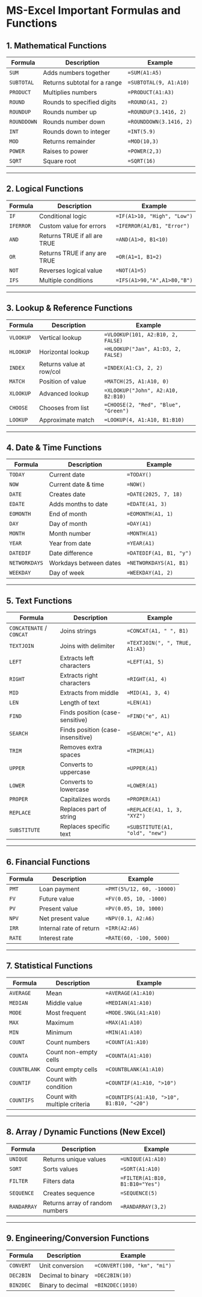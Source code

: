 # MS-Excel Important Formulas and Functions

## **1. Mathematical Functions**

| Formula     | Description                  | Example                 |
| ----------- | ---------------------------- | ----------------------- |
| `SUM`       | Adds numbers together        | `=SUM(A1:A5)`           |
| `SUBTOTAL`  | Returns subtotal for a range | `=SUBTOTAL(9, A1:A10)`  |
| `PRODUCT`   | Multiplies numbers           | `=PRODUCT(A1:A3)`       |
| `ROUND`     | Rounds to specified digits   | `=ROUND(A1, 2)`         |
| `ROUNDUP`   | Rounds number up             | `=ROUNDUP(3.1416, 2)`   |
| `ROUNDDOWN` | Rounds number down           | `=ROUNDDOWN(3.1416, 2)` |
| `INT`       | Rounds down to integer       | `=INT(5.9)`             |
| `MOD`       | Returns remainder            | `=MOD(10,3)`            |
| `POWER`     | Raises to power              | `=POWER(2,3)`           |
| `SQRT`      | Square root                  | `=SQRT(16)`             |

---

## **2. Logical Functions**

| Formula   | Description                  | Example                     |
| --------- | ---------------------------- | --------------------------- |
| `IF`      | Conditional logic            | `=IF(A1>10, "High", "Low")` |
| `IFERROR` | Custom value for errors      | `=IFERROR(A1/B1, "Error")`  |
| `AND`     | Returns TRUE if all are TRUE | `=AND(A1>0, B1<10)`         |
| `OR`      | Returns TRUE if any are TRUE | `=OR(A1=1, B1=2)`           |
| `NOT`     | Reverses logical value       | `=NOT(A1=5)`                |
| `IFS`     | Multiple conditions          | `=IFS(A1>90,"A",A1>80,"B")` |

---

## **3. Lookup & Reference Functions**

| Formula   | Description              | Example                              |
| --------- | ------------------------ | ------------------------------------ |
| `VLOOKUP` | Vertical lookup          | `=VLOOKUP(101, A2:B10, 2, FALSE)`    |
| `HLOOKUP` | Horizontal lookup        | `=HLOOKUP("Jan", A1:D3, 2, FALSE)`   |
| `INDEX`   | Returns value at row/col | `=INDEX(A1:C3, 2, 2)`                |
| `MATCH`   | Position of value        | `=MATCH(25, A1:A10, 0)`              |
| `XLOOKUP` | Advanced lookup          | `=XLOOKUP("John", A2:A10, B2:B10)`   |
| `CHOOSE`  | Chooses from list        | `=CHOOSE(2, "Red", "Blue", "Green")` |
| `LOOKUP`  | Approximate match        | `=LOOKUP(4, A1:A10, B1:B10)`         |

---

## **4. Date & Time Functions**

| Formula       | Description            | Example                 |
| ------------- | ---------------------- | ----------------------- |
| `TODAY`       | Current date           | `=TODAY()`              |
| `NOW`         | Current date & time    | `=NOW()`                |
| `DATE`        | Creates date           | `=DATE(2025, 7, 18)`    |
| `EDATE`       | Adds months to date    | `=EDATE(A1, 3)`         |
| `EOMONTH`     | End of month           | `=EOMONTH(A1, 1)`       |
| `DAY`         | Day of month           | `=DAY(A1)`              |
| `MONTH`       | Month number           | `=MONTH(A1)`            |
| `YEAR`        | Year from date         | `=YEAR(A1)`             |
| `DATEDIF`     | Date difference        | `=DATEDIF(A1, B1, "y")` |
| `NETWORKDAYS` | Workdays between dates | `=NETWORKDAYS(A1, B1)`  |
| `WEEKDAY`     | Day of week            | `=WEEKDAY(A1, 2)`       |

---

## **5. Text Functions**

| Formula                  | Description                       | Example                         |
| ------------------------ | --------------------------------- | ------------------------------- |
| `CONCATENATE` / `CONCAT` | Joins strings                     | `=CONCAT(A1, " ", B1)`          |
| `TEXTJOIN`               | Joins with delimiter              | `=TEXTJOIN(", ", TRUE, A1:A3)`  |
| `LEFT`                   | Extracts left characters          | `=LEFT(A1, 5)`                  |
| `RIGHT`                  | Extracts right characters         | `=RIGHT(A1, 4)`                 |
| `MID`                    | Extracts from middle              | `=MID(A1, 3, 4)`                |
| `LEN`                    | Length of text                    | `=LEN(A1)`                      |
| `FIND`                   | Finds position (case-sensitive)   | `=FIND("e", A1)`                |
| `SEARCH`                 | Finds position (case-insensitive) | `=SEARCH("e", A1)`              |
| `TRIM`                   | Removes extra spaces              | `=TRIM(A1)`                     |
| `UPPER`                  | Converts to uppercase             | `=UPPER(A1)`                    |
| `LOWER`                  | Converts to lowercase             | `=LOWER(A1)`                    |
| `PROPER`                 | Capitalizes words                 | `=PROPER(A1)`                   |
| `REPLACE`                | Replaces part of string           | `=REPLACE(A1, 1, 3, "XYZ")`     |
| `SUBSTITUTE`             | Replaces specific text            | `=SUBSTITUTE(A1, "old", "new")` |

---

## **6. Financial Functions**

| Formula | Description             | Example                   |
| ------- | ----------------------- | ------------------------- |
| `PMT`   | Loan payment            | `=PMT(5%/12, 60, -10000)` |
| `FV`    | Future value            | `=FV(0.05, 10, -1000)`    |
| `PV`    | Present value           | `=PV(0.05, 10, 1000)`     |
| `NPV`   | Net present value       | `=NPV(0.1, A2:A6)`        |
| `IRR`   | Internal rate of return | `=IRR(A2:A6)`             |
| `RATE`  | Interest rate           | `=RATE(60, -100, 5000)`   |

---

## **7. Statistical Functions**

| Formula      | Description                  | Example                                   |
| ------------ | ---------------------------- | ----------------------------------------- |
| `AVERAGE`    | Mean                         | `=AVERAGE(A1:A10)`                        |
| `MEDIAN`     | Middle value                 | `=MEDIAN(A1:A10)`                         |
| `MODE`       | Most frequent                | `=MODE.SNGL(A1:A10)`                      |
| `MAX`        | Maximum                      | `=MAX(A1:A10)`                            |
| `MIN`        | Minimum                      | `=MIN(A1:A10)`                            |
| `COUNT`      | Count numbers                | `=COUNT(A1:A10)`                          |
| `COUNTA`     | Count non-empty cells        | `=COUNTA(A1:A10)`                         |
| `COUNTBLANK` | Count empty cells            | `=COUNTBLANK(A1:A10)`                     |
| `COUNTIF`    | Count with condition         | `=COUNTIF(A1:A10, ">10")`                 |
| `COUNTIFS`   | Count with multiple criteria | `=COUNTIFS(A1:A10, ">10", B1:B10, "<20")` |

---

## **8. Array / Dynamic Functions (New Excel)**

| Formula     | Description                     | Example                         |
| ----------- | ------------------------------- | ------------------------------- |
| `UNIQUE`    | Returns unique values           | `=UNIQUE(A1:A10)`               |
| `SORT`      | Sorts values                    | `=SORT(A1:A10)`                 |
| `FILTER`    | Filters data                    | `=FILTER(A1:B10, B1:B10="Yes")` |
| `SEQUENCE`  | Creates sequence                | `=SEQUENCE(5)`                  |
| `RANDARRAY` | Returns array of random numbers | `=RANDARRAY(3,2)`               |

---

## **9. Engineering/Conversion Functions**

| Formula   | Description       | Example                     |
| --------- | ----------------- | --------------------------- |
| `CONVERT` | Unit conversion   | `=CONVERT(100, "km", "mi")` |
| `DEC2BIN` | Decimal to binary | `=DEC2BIN(10)`              |
| `BIN2DEC` | Binary to decimal | `=BIN2DEC(1010)`            |
